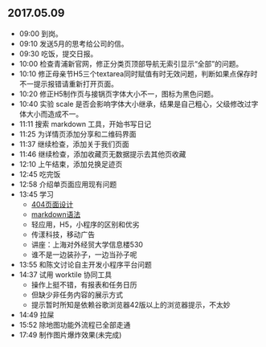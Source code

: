 ## 2017.05.09
* 09:00 到岗。
* 09:10 发送5月的思考给公司的信。
* 09:30 吃饭，提交日报。
* 10:00 检查青浦新官网，修正分类页顶部导航无索引显示“全部”的问题。
* 10:10 修正母亲节H5三个textarea同时赋值有时无效问题，判断如果点保存时不一提示报错请重新打开页面。
* 10:20 修正H5制作页与接锅页字体大小不一，图标为黑色问题。
* 10:40 实验 scale 是否会影响字体大小继承，结果是自己粗心，父级修改过字体大小而造成不一。
* 11:11 搜索 markdown 工具，开始书写日记
* 11:25 为详情页添加分享和二维码界面
* 11:37 继续检查，添加关于我们页面
* 11:46 继续检查，添加收藏页无数据提示去其他页收藏
* 12:10 上午结束，添加兑换足迹页
* 12:45 吃完饭
* 12:58 介绍单页面应用现有问题
* 13:45 学习
	* [404页面设计](http://mp.weixin.qq.com/s/japcPs5y1r1xdyUGaRXZBw)
	* [markdown语法](https://github.com/foreverZ133/README)
	* 轻应用，H5，小程序的区别和优劣
	* 传漾科技，移动广告
	* 讲座：上海对外经贸大学信息楼530
	* 谁不是一边装孙子，一边当孙子呢
* 13:55 和陈文讨论自主开发小程序平台问题
* 14:37 试用 worktile 协同工具
	* 操作上挺不错，有报表和任务日历
	* 但缺少非任务内容的展示方式
	* 提示暂时所知是依赖谷歌浏览器42版以上的浏览器提示，不太妙
* 14:49 拉屎
* 15:52 除地图功能外流程已全部走通
* 17:49 制作图片爆炸效果(未完成)
